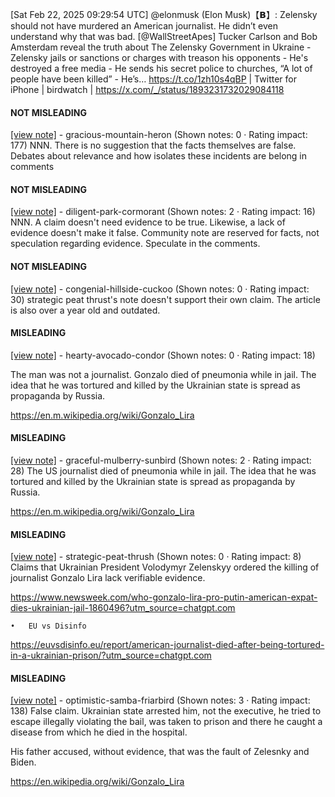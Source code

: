[Sat Feb 22, 2025 09:29:54 UTC] @elonmusk (Elon Musk)【𝗕】: Zelensky should not have murdered an American journalist.  He didn’t even understand why that was bad. [@WallStreetApes] Tucker Carlson and Bob Amsterdam reveal the truth about The Zelensky Government in Ukraine - Zelensky jails or sanctions or charges with treason his opponents - He's destroyed a free media - He sends his secret police to churches, “A lot of people have been killed” - He’s… https://t.co/1zh10s4qBP | Twitter for iPhone | birdwatch | https://x.com/_/status/1893231732029084118

#### NOT MISLEADING

[[view note]](https://x.com/i/birdwatch/n/1893240806518960415) - gracious-mountain-heron (Shown notes: 0 · Rating impact: 177)
NNN. There is no suggestion that the facts themselves are false. Debates about relevance and how isolates these incidents are belong in comments

#### NOT MISLEADING

[[view note]](https://x.com/i/birdwatch/n/1893255393343672751) - diligent-park-cormorant (Shown notes: 2 · Rating impact: 16)
NNN. A claim doesn't need evidence to be true. Likewise, a lack of evidence doesn't make it false. Community note are reserved for facts, not speculation regarding evidence. Speculate in the comments.

#### NOT MISLEADING

[[view note]](https://x.com/i/birdwatch/n/1893290556299571318) - congenial-hillside-cuckoo (Shown notes: 0 · Rating impact: 30)
strategic peat thrust's note doesn't support their own claim. The article is also over a year old and outdated. 

#### MISLEADING

[[view note]](https://x.com/i/birdwatch/n/1893348322519458279) - hearty-avocado-condor (Shown notes: 0 · Rating impact: 18)

The man was not a journalist. Gonzalo died of pneumonia while in jail. The idea that he was tortured and killed by the Ukrainian state is spread as propaganda by Russia.

https://en.m.wikipedia.org/wiki/Gonzalo_Lira

#### MISLEADING

[[view note]](https://x.com/i/birdwatch/n/1893335774537318528) - graceful-mulberry-sunbird (Shown notes: 2 · Rating impact: 28)
The US journalist died of pneumonia while in jail. The idea that he was tortured and killed by the Ukrainian state is spread as propaganda by Russia.

https://en.m.wikipedia.org/wiki/Gonzalo_Lira

#### MISLEADING

[[view note]](https://x.com/i/birdwatch/n/1893248116859773278) - strategic-peat-thrush (Shown notes: 0 · Rating impact: 8)
Claims that Ukrainian President Volodymyr Zelenskyy ordered the killing of journalist Gonzalo Lira lack verifiable evidence.

https://www.newsweek.com/who-gonzalo-lira-pro-putin-american-expat-dies-ukrainian-jail-1860496?utm_source=chatgpt.com

	•	EU vs Disinfo
https://euvsdisinfo.eu/report/american-journalist-died-after-being-tortured-in-a-ukrainian-prison/?utm_source=chatgpt.com

#### MISLEADING

[[view note]](https://x.com/i/birdwatch/n/1893237165242359977) - optimistic-samba-friarbird (Shown notes: 3 · Rating impact: 138)
False claim. Ukrainian state arrested him, not the executive, he tried to escape illegally violating the bail, was taken to prison and there he caught a disease from which he died in the hospital.

His father accused, without evidence, that was the fault of Zelesnky and Biden.

https://en.wikipedia.org/wiki/Gonzalo_Lira
